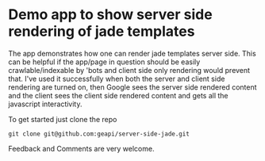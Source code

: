 # Demo app to show server side rendering of jade templates

The app demonstrates how one can render jade templates server side.
This can be helpful if the app/page in question should be easily crawlable/indexable by 'bots
and client side only rendering would prevent that.
I've used it successfully when both the server and client side rendering are turned on, then Google sees
the server side rendered content and the client sees the client side rendered content and gets all the javascript interactivity.


To get started just clone the repo

`git clone git@github.com:geapi/server-side-jade.git`


Feedback and Comments are very welcome.